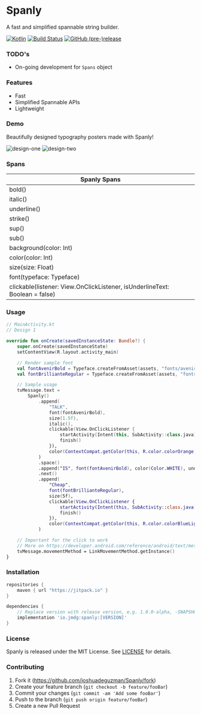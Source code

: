 # Spanly
A fast and simplified spannable string builder.

[![Kotlin](https://img.shields.io/badge/Kotlin-1.3.21-green.svg)](http://kotlinlang.org)
[![Build Status](https://travis-ci.com/joshuadeguzman/Spanly.svg?branch=master)](https://travis-ci.com/joshuadeguzman/Spanly)
[![GitHub (pre-)release](https://img.shields.io/github/release/joshuadeguzman/spanly/all.svg?style=flat-square)
](./../../releases)

### TODO's

- On-going development for `Spans` object

### Features

- Fast
- Simplified Spannable APIs
- Lightweight

### Demo

Beautifully designed typography posters made with Spanly!

![design-one](https://github.com/joshuadeguzman/Spanly/blob/master/screenshots/design_1.png)
![design-two](https://github.com/joshuadeguzman/Spanly/blob/master/screenshots/design_2.png)

### Spans

| Spanly Spans                                                                |
|-----------------------------------------------------------------------------|
| bold()                                                                      |
| italic()                                                                    |
| underline()                                                                 |
| strike()                                                                    |
| sup()                                                                       |
| sub()                                                                       |
| background(color: Int)                                                      |
| color(color: Int)                                                           |
| size(size: Float)                                                           |
| font(typeface: Typeface)                                                    |
| clickable(listener: View.OnClickListener, isUnderlineText: Boolean = false) |

### Usage

```kotlin
// MainActivity.kt
// Design 1

override fun onCreate(savedInstanceState: Bundle?) {
    super.onCreate(savedInstanceState)
    setContentView(R.layout.activity_main)

    // Render sample font
    val fontAvenirBold = Typeface.createFromAsset(assets, "fonts/avenir_bold.ttc")
    val fontBrillianteRegular = Typeface.createFromAsset(assets, "fonts/brilliante_regular.ttf")

    // Sample usage
    tvMessage.text =
        Spanly()
            .append(
                "TALK",
                font(fontAvenirBold),
                size(1.5f),
                italic(),
                clickable(View.OnClickListener {
                    startActivity(Intent(this, SubActivity::class.java))
                    finish()
                }),
                color(ContextCompat.getColor(this, R.color.colorOrange))
            )
            .space()
            .append("IS", font(fontAvenirBold), color(Color.WHITE), underline(), size(1.5f))
            .next()
            .append(
                "Cheap",
                font(fontBrillianteRegular),
                size(5f),
                clickable(View.OnClickListener {
                    startActivity(Intent(this, SubActivity::class.java))
                    finish()
                }),
                color(ContextCompat.getColor(this, R.color.colorBlueLight))
            )

    // Important for the click to work
    // More on https://developer.android.com/reference/android/text/method/LinkMovementMethod
    tvMessage.movementMethod = LinkMovementMethod.getInstance()
}

```

### Installation

```gradle
repositories {
    maven { url "https://jitpack.io" }
}

dependencies {
    // Replace version with release version, e.g. 1.0.0-alpha, -SNAPSHOT
    implementation 'io.jmdg:spanly:[VERSION]'
}
```

### License

Spanly is released under the MIT License. See [LICENSE](https://github.com/joshuadeguzman/Spanly/blob/master/LICENSE) for details.

### Contributing

1. Fork it (<https://github.com/joshuadeguzman/Spanly/fork>)
2. Create your feature branch (`git checkout -b feature/fooBar`)
3. Commit your changes (`git commit -am 'Add some fooBar'`)
4. Push to the branch (`git push origin feature/fooBar`)
5. Create a new Pull Request
